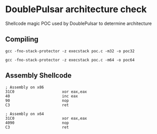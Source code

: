 # DoublePulsar architecture check
Shellcode magic POC used by DoublePulsar to determine architecture

## Compiling
`gcc -fno-stack-protector -z execstack poc.c -m32 -o poc32`

`gcc -fno-stack-protector -z execstack poc.c -m64 -o poc64`

## Assembly Shellcode
```
; Assembly on x86
31C0                     xor eax,eax
40                       inc eax
90                       nop
C3                       ret

; Assembly on x64
31C0                     xor eax,eax
4090                     nop
C3                       ret
```
